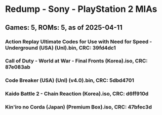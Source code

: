 # Redump - Sony - PlayStation 2 MIAs
## Games: 5, ROMs: 5, as of 2025-04-11

### Action Replay Ultimate Codes for Use with Need for Speed - Underground (USA) (Unl).bin, CRC: 39fd4dc1
### Call of Duty - World at War - Final Fronts (Korea).iso, CRC: 87e083ab
### Code Breaker (USA) (Unl) (v4.0).bin, CRC: 5dbd4701
### Kaido Battle 2 - Chain Reaction (Korea).iso, CRC: d6ff910d
### Kin'iro no Corda (Japan) (Premium Box).iso, CRC: 47bfec3d

